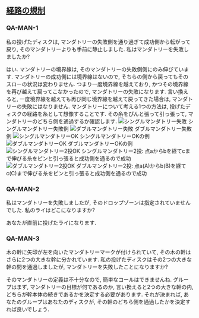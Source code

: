 ## [経路の規制](804)

### QA-MAN-1
私の投げたディスクは,
マンダトリーの失敗側を通り過ぎて成功側から転がって戻り,
そのマンダトリーよりも手前に静止しました.
私はマンダトリーを失敗しましたか?

はい.
マンダトリーの境界線は,
そのマンダトリーの失敗側側にのみ伸びています.
マンダトリーの成功側には境界線はないので,
そちらの側から戻ってもそのスローの状況は変わりません.
つまり一度境界線を越えており,
かつその境界線を再び越えて戻ってこなかったので,
マンダトリーの失敗になります.
言い換えると,
一度境界線を越えても再び同じ境界線を越えて戻ってきた場合は,
マンダトリーの失敗にはなりません.
マンダトリーについて考える1つの方法は,
投げたディスクの経路を糸として想像することです.
その糸をぴんと張って引っ張って,
マンダトリーのどちら側を通過するか確認します.
![シングルマンダトリー失敗](https://www.pdga.com/files/rules/qa/single-missed.png)
シングルマンダトリー失敗例
![ダブルマンダトリー失敗](https://www.pdga.com/files/rules/qa/double-missed.png)
ダブルマンダトリー失敗例
![シングルマンダトリーOK](https://www.pdga.com/files/rules/qa/single-okay.png)
シングルマンダトリーOKの例
![ダブルマンダトリーOK](https://www.pdga.com/files/rules/qa/double-okay.png)
ダブルマンダトリーOKの例
![シングルマンダトリー2投OK](https://www.pdga.com/files/rules/qa/single-over-back.png)
シングルマンダトリー2投: 点aからbを経てcまで伸びる糸をピンと引っ張ると成功側を通るので成功
![ダブルマンダトリー2投OK](https://www.pdga.com/files/rules/qa/double-over-back.png)
ダブルマンダトリー2投: 点a(A)からb(B)を経てc(C)まで伸びる糸をピンと引っ張ると成功側を通るので成功

### QA-MAN-2
私はマンダトリーを失敗しましたが,
そのドロップゾーンは指定されていませんでした.
私のライはどこになりますか?

あなたが直前に投げたライになります.

### QA-MAN-3
木の幹に矢印が左を向いたマンダトリーマークが付けられていて,
その木の幹はさらに2つの大きな幹に分かれています.
私の投げたディスクはその2つの大きな幹の間を通過しましたが,
マンダトリーを失敗したことになりますか?

そのマンダトリーの定義は不十分なので,
簡単なコールはできませんね.
グループはまず,
マンダトリーの目標が何であるのか,
言い換えると2つの大きな幹の内,
どちらが幹本体の続きであるかを決定する必要があります.
それが決まれば,
あなたのグループはあなたのディスクが,
その幹のどちら側を通過したかを決定すれば良いでしょう.
